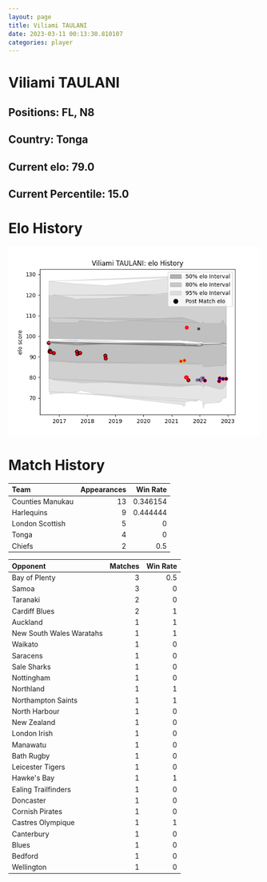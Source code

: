```yaml
---  
layout: page  
title: Viliami TAULANI  
date: 2023-03-11 00:13:30.810107  
categories: player  
---
```

# Viliami TAULANI

## Positions: FL, N8

## Country: Tonga

## Current elo: 79.0

## Current Percentile: 15.0

# Elo History


![elo history](history_ViliamiTAULANI.png)
# Match History


| Team             |   Appearances |   Win Rate |
|:-----------------|--------------:|-----------:|
| Counties Manukau |            13 |   0.346154 |
| Harlequins       |             9 |   0.444444 |
| London Scottish  |             5 |   0        |
| Tonga            |             4 |   0        |
| Chiefs           |             2 |   0.5      |

| Opponent                 |   Matches |   Win Rate |
|:-------------------------|----------:|-----------:|
| Bay of Plenty            |         3 |        0.5 |
| Samoa                    |         3 |        0   |
| Taranaki                 |         2 |        0   |
| Cardiff Blues            |         2 |        1   |
| Auckland                 |         1 |        1   |
| New South Wales Waratahs |         1 |        1   |
| Waikato                  |         1 |        0   |
| Saracens                 |         1 |        0   |
| Sale Sharks              |         1 |        0   |
| Nottingham               |         1 |        0   |
| Northland                |         1 |        1   |
| Northampton Saints       |         1 |        1   |
| North Harbour            |         1 |        0   |
| New Zealand              |         1 |        0   |
| London Irish             |         1 |        0   |
| Manawatu                 |         1 |        0   |
| Bath Rugby               |         1 |        0   |
| Leicester Tigers         |         1 |        0   |
| Hawke's Bay              |         1 |        1   |
| Ealing Trailfinders      |         1 |        0   |
| Doncaster                |         1 |        0   |
| Cornish Pirates          |         1 |        0   |
| Castres Olympique        |         1 |        1   |
| Canterbury               |         1 |        0   |
| Blues                    |         1 |        0   |
| Bedford                  |         1 |        0   |
| Wellington               |         1 |        0   |